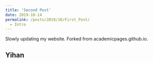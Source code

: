 ```yaml
---
title: 'Second Post'
date: 2019-10-14
permalink: /posts/2019/10/First_Post/
  - Intro
---
```


Slowly updating my website. 
Forked from academicpages.github.io.

Yihan
------
